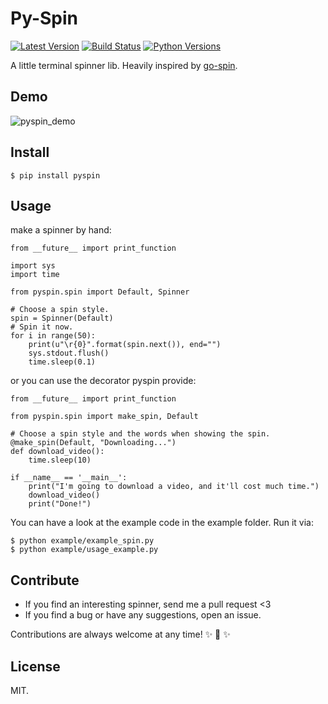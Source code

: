 # Py-Spin

[![Latest Version][1]][2]
[![Build Status][3]][4]
[![Python Versions][5]][2]


A little terminal spinner lib. Heavily inspired by [go-spin][].

## Demo

![pyspin_demo][]

## Install

    $ pip install pyspin

## Usage

make a spinner by hand:

    from __future__ import print_function

    import sys
    import time

    from pyspin.spin import Default, Spinner

    # Choose a spin style.
    spin = Spinner(Default)
    # Spin it now.
    for i in range(50):
        print(u"\r{0}".format(spin.next()), end="")
        sys.stdout.flush()
        time.sleep(0.1)


or you can use the decorator pyspin provide:

    from __future__ import print_function

    from pyspin.spin import make_spin, Default

    # Choose a spin style and the words when showing the spin.
    @make_spin(Default, "Downloading...")
    def download_video():
        time.sleep(10)

    if __name__ == '__main__':
        print("I'm going to download a video, and it'll cost much time.")
        download_video()
        print("Done!")

You can have a look at the example code in the example folder. Run it via:

    $ python example/example_spin.py
    $ python example/usage_example.py

## Contribute

* If you find an interesting spinner, send me a pull request <3
* If you find a bug or have any suggestions, open an issue.

Contributions are always welcome at any time! :sparkles: :cake: :sparkles:

## License

MIT.


[1]: http://img.shields.io/pypi/v/pyspin.svg
[2]: https://pypi.python.org/pypi/pyspin
[go-spin]: https://github.com/tj/go-spin
[pyspin_demo]: https://cloud.githubusercontent.com/assets/5268051/7448038/ba152a8c-f241-11e4-86e0-50bc3b33bce5.gif
[3]: https://travis-ci.org/lord63/py-spin.svg
[4]: https://travis-ci.org/lord63/py-spin
[5]: https://img.shields.io/pypi/pyversions/pyspin.svg
